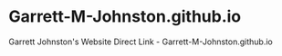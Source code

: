 # Garrett-M-Johnston.github.io
Garrett Johnston's Website
Direct Link - Garrett-M-Johnston.github.io
